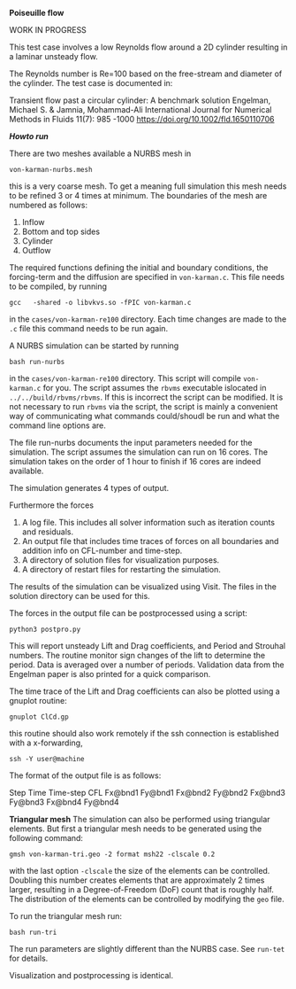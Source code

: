 
**Poiseuille flow**

WORK IN PROGRESS




This test case involves a low Reynolds flow around a 2D cylinder
resulting in a laminar unsteady flow.

The Reynolds number is Re=100 based on the free-stream and diameter of the cylinder.
The test case is documented in:

Transient flow past a circular cylinder: A benchmark solution
Engelman, Michael S. & Jamnia, Mohammad-Ali
International Journal for Numerical Methods in Fluids 11(7): 985 -1000
https://doi.org/10.1002/fld.1650110706

***Howto run***

There are two meshes available a NURBS mesh in
```
von-karman-nurbs.mesh
```
this is a very coarse mesh. To get a meaning full simulation this mesh needs to be refined 
3 or 4 times at minimum.
The boundaries of the mesh are numbered as follows:
1. Inflow
2. Bottom and top sides
3. Cylinder
4. Outflow

The required functions defining the initial and boundary conditions, the forcing-term and
the diffusion are specified in `von-karman.c`. This file needs to be compiled, by running
```
gcc   -shared -o libvkvs.so -fPIC von-karman.c
```
in the `cases/von-karman-re100` directory.
Each time changes are made to the `.c` file this command needs to be run again.

A NURBS simulation can be started by running
```
bash run-nurbs
```
in the `cases/von-karman-re100` directory.
This script will compile `von-karman.c` for you.
The script assumes the `rbvms` executable islocated in `../../build/rbvms/rbvms`.
If this is incorrect the script can be modified.
It is not necessary to run `rbvms` via the script, the script is mainly a convenient way of communicating
what commands could/shoudl be run and what the command line options are.

The file run-nurbs documents the input parameters needed for the simulation.
The script assumes the simulation can run on 16 cores.
The simulation takes on the order of 1 hour to finish if 16 cores are indeed available.

The simulation generates 4 types of output.

Furthermore the forces 
1. A log file. This includes all solver information such as iteration counts and residuals.
2. An output file that includes time traces of forces on all boundaries and addition info on CFL-number and time-step.
3. A directory of solution files for visualization purposes.
4. A directory of restart files for restarting the simulation.

The results of the simulation can be visualized using Visit. The files in the solution directory can be used for this.

The forces in the output file can be postprocessed using a script:
```
python3 postpro.py
```
This will report unsteady  Lift and Drag coefficients, and Period and Strouhal numbers.
The routine monitor sign changes of the lift to determine the period.
Data is averaged over a number of periods. Validation data from the Engelman paper is also printed for a quick comparison.

The time trace of the Lift and Drag coefficients can also be plotted using a gnuplot routine:
```
gnuplot ClCd.gp
```
this routine should also work remotely if the ssh connection is established with a x-forwarding,
```
ssh -Y user@machine
```
The format of the output file is as follows:

Step Time Time-step CFL Fx@bnd1 Fy@bnd1 Fx@bnd2 Fy@bnd2 Fx@bnd3 Fy@bnd3 Fx@bnd4 Fy@bnd4


**Triangular mesh**
The simulation can also be performed using triangular elements.
But first a triangular mesh needs to be generated using the following command:

```
gmsh von-karman-tri.geo -2 format msh22 -clscale 0.2
```
with the last option `-clscale` the size of the elements can be controlled.
Doubling this number creates elements that are approximately 2 times larger,
resulting in a Degree-of-Freedom (DoF) count that is roughly half.
The distribution of the elements can be controlled by modifying the `geo` file.

To run the triangular mesh run:
```
bash run-tri
```

The run parameters are slightly different than the NURBS case. See `run-tet` for details.

Visualization and postprocessing is identical.

